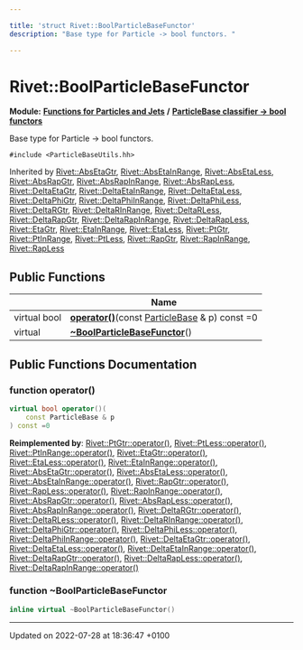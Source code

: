 ```yaml
---

title: 'struct Rivet::BoolParticleBaseFunctor'
description: "Base type for Particle -> bool functors. "

---
```


# Rivet::BoolParticleBaseFunctor

**Module:** **[Functions for Particles and Jets](/documentation/code/modules/group__particlebaseutils/)** **/** **[ParticleBase classifier -> bool functors](/documentation/code/modules/group__particlebasetutils__pb2bool/)**



Base type for Particle -> bool functors. 


`#include <ParticleBaseUtils.hh>`

Inherited by [Rivet::AbsEtaGtr](/documentation/code/classes/structrivet_1_1absetagtr/), [Rivet::AbsEtaInRange](/documentation/code/classes/structrivet_1_1absetainrange/), [Rivet::AbsEtaLess](/documentation/code/classes/structrivet_1_1absetaless/), [Rivet::AbsRapGtr](/documentation/code/classes/structrivet_1_1absrapgtr/), [Rivet::AbsRapInRange](/documentation/code/classes/structrivet_1_1absrapinrange/), [Rivet::AbsRapLess](/documentation/code/classes/structrivet_1_1absrapless/), [Rivet::DeltaEtaGtr](/documentation/code/classes/structrivet_1_1deltaetagtr/), [Rivet::DeltaEtaInRange](/documentation/code/classes/structrivet_1_1deltaetainrange/), [Rivet::DeltaEtaLess](/documentation/code/classes/structrivet_1_1deltaetaless/), [Rivet::DeltaPhiGtr](/documentation/code/classes/structrivet_1_1deltaphigtr/), [Rivet::DeltaPhiInRange](/documentation/code/classes/structrivet_1_1deltaphiinrange/), [Rivet::DeltaPhiLess](/documentation/code/classes/structrivet_1_1deltaphiless/), [Rivet::DeltaRGtr](/documentation/code/classes/structrivet_1_1deltargtr/), [Rivet::DeltaRInRange](/documentation/code/classes/structrivet_1_1deltarinrange/), [Rivet::DeltaRLess](/documentation/code/classes/structrivet_1_1deltarless/), [Rivet::DeltaRapGtr](/documentation/code/classes/structrivet_1_1deltarapgtr/), [Rivet::DeltaRapInRange](/documentation/code/classes/structrivet_1_1deltarapinrange/), [Rivet::DeltaRapLess](/documentation/code/classes/structrivet_1_1deltarapless/), [Rivet::EtaGtr](/documentation/code/classes/structrivet_1_1etagtr/), [Rivet::EtaInRange](/documentation/code/classes/structrivet_1_1etainrange/), [Rivet::EtaLess](/documentation/code/classes/structrivet_1_1etaless/), [Rivet::PtGtr](/documentation/code/classes/structrivet_1_1ptgtr/), [Rivet::PtInRange](/documentation/code/classes/structrivet_1_1ptinrange/), [Rivet::PtLess](/documentation/code/classes/structrivet_1_1ptless/), [Rivet::RapGtr](/documentation/code/classes/structrivet_1_1rapgtr/), [Rivet::RapInRange](/documentation/code/classes/structrivet_1_1rapinrange/), [Rivet::RapLess](/documentation/code/classes/structrivet_1_1rapless/)

## Public Functions

|                | Name           |
| -------------- | -------------- |
| virtual bool | **[operator()](/documentation/code/modules/group__particlebaseutils/#function-operator())**(const <a href="/documentation/code/classes/classrivet_1_1particlebase/">ParticleBase</a> & p) const =0 |
| virtual | **[~BoolParticleBaseFunctor](/documentation/code/modules/group__particlebaseutils/#function-~boolparticlebasefunctor)**() |

## Public Functions Documentation

### function operator()

```cpp
virtual bool operator()(
    const ParticleBase & p
) const =0
```


**Reimplemented by**: [Rivet::PtGtr::operator()](/documentation/code/modules/group__particlebaseutils/#function-operator()), [Rivet::PtLess::operator()](/documentation/code/modules/group__particlebaseutils/#function-operator()), [Rivet::PtInRange::operator()](/documentation/code/modules/group__particlebaseutils/#function-operator()), [Rivet::EtaGtr::operator()](/documentation/code/modules/group__particlebaseutils/#function-operator()), [Rivet::EtaLess::operator()](/documentation/code/modules/group__particlebaseutils/#function-operator()), [Rivet::EtaInRange::operator()](/documentation/code/modules/group__particlebaseutils/#function-operator()), [Rivet::AbsEtaGtr::operator()](/documentation/code/modules/group__particlebaseutils/#function-operator()), [Rivet::AbsEtaLess::operator()](/documentation/code/modules/group__particlebaseutils/#function-operator()), [Rivet::AbsEtaInRange::operator()](/documentation/code/modules/group__particlebaseutils/#function-operator()), [Rivet::RapGtr::operator()](/documentation/code/modules/group__particlebaseutils/#function-operator()), [Rivet::RapLess::operator()](/documentation/code/modules/group__particlebaseutils/#function-operator()), [Rivet::RapInRange::operator()](/documentation/code/modules/group__particlebaseutils/#function-operator()), [Rivet::AbsRapGtr::operator()](/documentation/code/modules/group__particlebaseutils/#function-operator()), [Rivet::AbsRapLess::operator()](/documentation/code/modules/group__particlebaseutils/#function-operator()), [Rivet::AbsRapInRange::operator()](/documentation/code/modules/group__particlebaseutils/#function-operator()), [Rivet::DeltaRGtr::operator()](/documentation/code/modules/group__particlebaseutils/#function-operator()), [Rivet::DeltaRLess::operator()](/documentation/code/modules/group__particlebaseutils/#function-operator()), [Rivet::DeltaRInRange::operator()](/documentation/code/modules/group__particlebaseutils/#function-operator()), [Rivet::DeltaPhiGtr::operator()](/documentation/code/modules/group__particlebaseutils/#function-operator()), [Rivet::DeltaPhiLess::operator()](/documentation/code/modules/group__particlebaseutils/#function-operator()), [Rivet::DeltaPhiInRange::operator()](/documentation/code/modules/group__particlebaseutils/#function-operator()), [Rivet::DeltaEtaGtr::operator()](/documentation/code/modules/group__particlebaseutils/#function-operator()), [Rivet::DeltaEtaLess::operator()](/documentation/code/modules/group__particlebaseutils/#function-operator()), [Rivet::DeltaEtaInRange::operator()](/documentation/code/modules/group__particlebaseutils/#function-operator()), [Rivet::DeltaRapGtr::operator()](/documentation/code/modules/group__particlebaseutils/#function-operator()), [Rivet::DeltaRapLess::operator()](/documentation/code/modules/group__particlebaseutils/#function-operator()), [Rivet::DeltaRapInRange::operator()](/documentation/code/modules/group__particlebaseutils/#function-operator())


### function ~BoolParticleBaseFunctor

```cpp
inline virtual ~BoolParticleBaseFunctor()
```


-------------------------------

Updated on 2022-07-28 at 18:36:47 +0100
